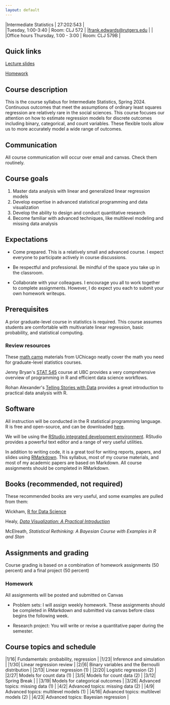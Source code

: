 ```yaml
---
layout: default
---
```


|Intermediate Statistics | 27:202:543 |  
|Tuesday, 1:00-3:40 | Room: CLJ 572 |
|frank.edwards@rutgers.edu | | 
|Office hours Thursday, 1:00 - 3:00 | Room: CLJ 579B |


## Quick links

[Lecture slides](https://github.com/f-edwards/intermediate_stats/tree/master/slides)

[Homework](https://github.com/f-edwards/intermediate_stats/tree/master/hw)

## Course description

This is the course syllabus for Intermediate Statistics, Spring 2024. Continuous outcomes that meet the assumptions of ordinary least squares regression are relatively rare in the social sciences. This course focuses our attention on how to estimate regression models for discrete outcomes including binary, categorical, and count variables. These flexible tools allow us to more accurately model a wide range of outcomes.

## Communication

All course communication will occur over email and canvas. Check them routinely. 

## Course goals

1. Master data analysis with linear and generalized linear regression models
2. Develop expertise in advanced statistical programming and data visualization 
3. Develop the ability to design and conduct quantitative research
4. Become familiar with advanced techniques, like multilevel modeling and missing data analysis

## Expectations

- Come prepared. This is a relatively small and advanced course. I expect everyone to participate actively in course discussions.

- Be respectful and professional. Be mindful of the space you take up in the classroom.

- Collaborate with your colleagues. I encourage you all to work together to complete assignments. However, I do expect you each to submit your own homework writeups. 

## Prerequisites

A prior graduate-level course in statistics is required. This course assumes students are comfortable with multivariate linear regression, basic probability, and statistical computing.

### Review resources

These [math camp](https://github.com/math-camp/course) materials from UChicago neatly cover the math you need for graduate-level statistics courses.

Jenny Bryan's [STAT 545](http://stat545.com/) course at UBC provides a very comprehensive overview of programming in R and efficient data science workflows.

Rohan Alexander's [Telling Stories with Data](https://tellingstorieswithdata.com/) provides a great introduction to practical data analysis with R. 

## Software

All instruction will be conducted in the R statistical programming language. R is free and open-source, and can be downloaded [here](https://cran.r-project.org/).

We will be using the [RStudio integrated development environment](https://www.rstudio.com/products/rstudio/download/). RStudio provides a powerful text editor and a range of very useful utilities. 

In addition to writing code, it is a great tool for writing reports, papers, and slides using [RMarkdown](https://rmarkdown.rstudio.com/lesson-1.html). This syllabus, most of my course materials, and most of my academic papers are based on Markdown. All course assignments should be completed in RMarkdown.

## Books (recommended, not required)

These recommended books are very useful, and some examples are pulled from them:

Wickham, [R for Data Science](https://r4ds.had.co.nz/) 

Healy, [*Data Visualization: A Practical Introduction*](http://socviz.co/index.html) 

McElreath, *Statistical Rethinking: A Bayesian Course with Examples in R and Stan*

## Assignments and grading

Course grading is based on a combination of homework assignments (50 percent) and a final project (50 percent)

### Homework

All assignments will be posted and submitted on Canvas

- Problem sets: I will assign weekly homework. These assignments should be completed in RMarkdown and submitted via canvas before class begins the following week. 

- Research project: You will write or revise a quantitative paper during the semester. 

## Course topics and schedule

|1/16| Fundamentals: probability, regression | 
|1/23| Inference and simulation | 
|1/30| Linear regression review | 
|2/|6| Binary variables and the Bernoulli distribution | 
|2/13| Linear regression (1) |
|2/20| Logistic regression (2) |  
|2/27| Models for count data (1) | 
|3/5| Models for count data (2) | 
|3/12| Spring Break | |
|3/19| Models for categorical outcomes | 
|3/26| Advanced topics: missing data (1) | 
|4/2| Advanced topics: missing data (2) | 
|4/9| Advanced topics: multilevel models (1) | 
|4/16| Advanced topics: multilevel models (2) | 
|4/23| Advanced topics: Bayesian regression | 



